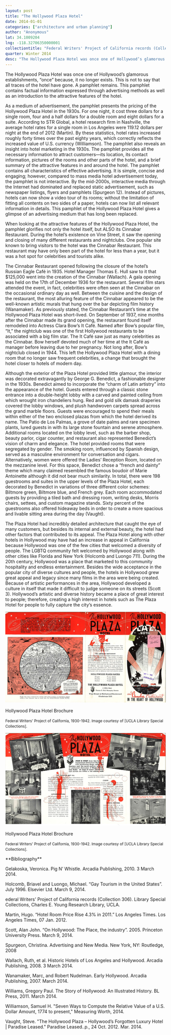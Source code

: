 ```yaml
---
layout: post
title: "The Hollywood Plaza Hotel"
date: 2014-01-01
categories: ["architecture and urban planning"]
author: "Anonymous"
lat: 34.1009204
lng: -118.32706350000001
collectiontitle: "Federal Writers' Project of California records (Collection Number 306), UCLA Library Special Collections"
quarter: Winter 2014
desc: "The Hollywood Plaza Hotel was once one of Hollywood’s glamorous establishments, “once” because, it no longer exists. This is not to say that all traces of the hotel have gone. A pamphlet remains. This pamphlet contains factual information expressed through advertising methods as well as an introduction to the attractive features of the hotel."
---
```

The Hollywood Plaza Hotel was once one of Hollywood’s glamorous establishments, “once” because, it no longer exists. This is not to say that all traces of the hotel have gone. A pamphlet remains. This pamphlet contains factual information expressed through advertising methods as well as an introduction to the attractive features of the hotel.

As a medium of advertisement, the pamphlet presents the pricing of the Hollywood Plaza Hotel in the 1930s. For one night, it cost three dollars for a single room, four and a half dollars for a double room and eight dollars for a suite. According to STR Global, a hotel research firm in Nashville, the average hotel rates for a single room in Los Angeles were 119.12 dollars per night at the end of 2012 (Martin). By these statistics, hotel rates increased roughly forty times over the past eighty years, which correctly reflects the increased value of U.S. currency (Williamson). The pamphlet also reveals an insight into hotel marketing in the 1930s. The pamphlet provides all the necessary information to attract customers—its location, its contact information, pictures of the rooms and other parts of the hotel, and a brief summary of the attractive features in and around the hotel. The pamphlet contains all characteristics of effective advertising. It is simple, concise and engaging; however, compared to mass media hotel advertisement today, the pamphlet is not interactive. By the mid-2000s, interactive media through the Internet had dominated and replaced static advertisement, such as newspaper listings, flyers and pamphlets (Spurgeon 12). Instead of pictures, hotels can now show a video tour of its rooms; without the limitation of fitting all contents on two sides of a paper, hotels can now list all relevant information in details. This pamphlet of the Hollywood Plaza Hotel gives a glimpse of an advertising medium that has long been replaced.

When looking at the attractive features of the Hollywood Plaza Hotel, the pamphlet glorifies not only the hotel itself, but ALSO its Cinnabar Restaurant. During the hotel’s existence on Vine Street, it saw the opening and closing of many different restaurants and nightclubs. One popular site known to bring visitors to the hotel was the Cinnabar Restaurant. This restaurant may have only been part of the hotel for less than a year, but it was a hot spot for celebrities and tourists alike.

The Cinnabar Restaurant opened following the closure of the hotel’s Russian Eagle Café in 1935. Hotel Manager Thomas E. Hull saw to it that $125,000 went into the creation of the Cinnabar (Wallach). A gala opening was held on the 17th of December 1936 for the restaurant. Several film stars attended the event, in fact, celebrities were often seen at the Cinnabar on the occasional ordinary day as well. Between the cuisine and the design of the restaurant, the most alluring feature of the Cinnabar appeared to be the well-known artistic murals that hung over the bar depicting film history (Wanamaker). As previously stated, the Cinnabar Restaurant’s time at the Hollywood Plaza Hotel was short-lived. On September of 1937, nine months after the Cinnabar made its grand opening, the restaurant found itself remodeled into Actress Clara Bow’s It Café. Named after Bow’s popular film, “It,” the nightclub was one of the first Hollywood restaurants to be associated with a big film star. The It Café saw just as many celebrities as the Cinnabar. Bow herself devoted much of her time at the It Café as manager before leaving due to her pregnancy. Not long after, Bow’s nightclub closed in 1944. This left the Hollywood Plaza Hotel with a dining room that no longer saw frequent celebrities, a change that brought the hotel closer to hotels of modern day.

Although the exterior of the Plaza Hotel provided little glamour, the interior was decorated extravagantly by George G. Benedict, a fashionable designer in the 1930s. Benedict aimed to incorporate the “charm of Latin artistry” into the appearance of the hotel. Guests entered through a classic stone entrance into a double-height lobby with a carved and painted ceiling from which wrought iron chandeliers hung. Red and gold silk damask draperies covered the lobby windows, and plush handwoven carpets spread across the grand marble floors. Guests were encouraged to spend their meals within either of the two enclosed plazas from which the hotel derived its name. The Patio de Los Palmas, a grove of date palms and rare specimen plants, lured guests in with its large stone fountain and serene atmosphere. Additional rooms located on the lobby level, such as the barber shop, beauty parlor, cigar counter, and restaurant also represented Benedict’s vision of charm and elegance. The hotel provided rooms that were segregated by gender. The smoking room, influenced by Spanish design, served as a masculine environment for conversation and cigars. Alternatively, women were offered the Ladies’ Reception Room, located on the mezzanine level. For this space, Benedict chose a “french and dainty” theme which many claimed resembled the famous boudoir of Marie Antoinette although it did not bear much similarity. In total, there were 198 guestrooms and suites in the upper levels of the Plaza Hotel, each decorated by Benedict in variations of three different color schemes: Biltmore green, Biltmore blue, and French grey. Each room accommodated guests by providing a tiled bath and dressing room, writing desks, Morris chairs, settees, and custom magazine stands. Sixty percent of the guestrooms also offered hideaway beds in order to create a more spacious and livable sitting area during the day (Vaught).

The Plaza Hotel had incredibly detailed architecture that caught the eye of many customers, but besides its internal and external beauty, the hotel had other factors that contributed to its appeal. The Plaza Hotel along with other hotels in Hollywood may have had an increase in appeal in California because Hollywood was one of the few cities that welcomed a diversity of people. The LGBTQ community felt welcomed by Hollywood along with other cities like Florida and New York (Holcomb and Luongo 711). During the 20th century, Hollywood was a place that marketed to this community hospitality and endless entertainment. Besides the wide acceptance in the popular city of diverse cultures and people, the hotels in Hollywood grew great appeal and legacy since many films in the area were being created. Because of artistic performances in the area, Hollywood developed a culture in itself that made it difficult to judge someone on its streets (Scott 3). Hollywood’s artistic and diverse history became a place of great interest to people; therefore, creating a high interest in hotels such as The Plaza Hotel for people to fully capture the city’s essence.


<img src='../images/hollywood_plaza_brochure.jpg' alt='Unfolded brochure featuring a map, information about the hotel and a cartoon image of the hotel under a script that reads The Hollywood Plaza Hotel and Cinnabar Restaurant in the heart of Hollywood.'>
<figcaption><p>Hollywood Plaza Hotel Brochure</p><p><small>Federal Writers' Project of California, 1930-1942. Image courtesy of [UCLA Library Special Collections].</small></p>
<img src='../images/hollywood_plaza_brochure_2.jpg' alt='Unfolded brochure feating a map and pictures of the inside of the hotel.'>
<figcaption><p>Hollywood Plaza Hotel Brochure</p><p><small>Federal Writers' Project of California, 1930-1942. Image courtesy of [UCLA Library Special Collections].</small></p>
<section id="categories" markdown="1">
**Bibliography**

Gelakoska, Veronica. Pig N’ Whistle. Arcadia Publishing, 2010. 3 March 2014.

Holcomb, Briavel and Luongo, Michael. “Gay Tourism in the United States”. July 1996. Elsevier Ltd. March 9, 2014. 

ederal Writers' Project of California records (Collection 306). Library Special Collections, Charles E. Young Research Library, UCLA.

Martin, Hugo. “Hotel Room Price Rise 4.3% in 2011.” Los Angeles Times. Los Angeles Times, 07 Jan. 2012.

Scott, Alan John. “On Hollywood: The Place, the industry”. 2005. Princeton University Press. March 9, 2014.

Spurgeon, Christina. Advertising and New Media. New York, NY: Routledge, 2008

Wallach, Ruth, et al. Historic Hotels of Los Angeles and Hollywood. Arcadia Publishing, 2008. 3 March 2014.

Wanamaker, Marc, and Robert Nudelman. Early Hollywood. Arcadia Publishing, 2007. March 2014.

Williams, Gregory Paul. The Story of Hollywood: An Illustrated History. BL Press, 2011. March 2014.

Williamson, Samuel H. &quot;Seven Ways to Compute the Relative Value of a U.S. Dollar Amount, 1774 to present,&quot; Measuring Worth, 2014.

Vaught, Steve. &quot;The Hollywood Plaza – Hollywood’s Forgotten Luxury Hotel &#124; Paradise Leased.&quot; Paradise Leased..p., 24 Oct. 2012. Mar. 2014.


</section>